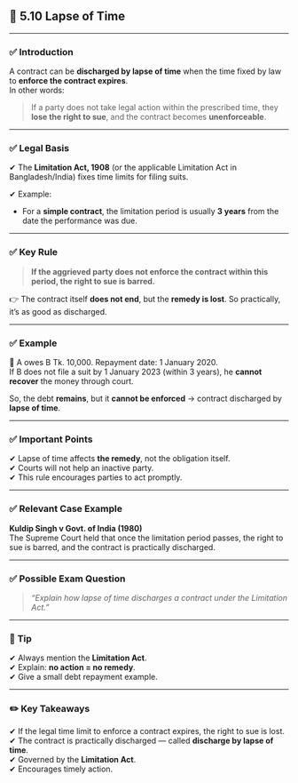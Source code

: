 
## 📑 **5.10 Lapse of Time**

---

### ✅ **Introduction**

A contract can be **discharged by lapse of time** when the time fixed by law to **enforce the contract expires**.  
In other words:

> If a party does not take legal action within the prescribed time, they **lose the right to sue**, and the contract becomes **unenforceable**.

---

### ✅ **Legal Basis**

✔ The **Limitation Act, 1908** (or the applicable Limitation Act in Bangladesh/India) fixes time limits for filing suits.

✔ Example:

- For a **simple contract**, the limitation period is usually **3 years** from the date the performance was due.
    

---

### ✅ **Key Rule**

> **If the aggrieved party does not enforce the contract within this period, the right to sue is barred.**

👉 The contract itself **does not end**, but the **remedy is lost**. So practically, it’s as good as discharged.

---

### ✅ **Example**

🔹 A owes B Tk. 10,000. Repayment date: 1 January 2020.  
If B does not file a suit by 1 January 2023 (within 3 years), he **cannot recover** the money through court.

So, the debt **remains**, but it **cannot be enforced** → contract discharged by **lapse of time**.

---

### ✅ **Important Points**

✔ Lapse of time affects **the remedy**, not the obligation itself.  
✔ Courts will not help an inactive party.  
✔ This rule encourages parties to act promptly.

---

### ✅ **Relevant Case Example**

**Kuldip Singh v Govt. of India (1980)**  
The Supreme Court held that once the limitation period passes, the right to sue is barred, and the contract is practically discharged.

---

### ✅ **Possible Exam Question**

> _“Explain how lapse of time discharges a contract under the Limitation Act.”_

---

### 📌 **Tip**

✔ Always mention the **Limitation Act**.  
✔ Explain: **no action = no remedy**.  
✔ Give a small debt repayment example.

---

### ✏️ **Key Takeaways**

✔ If the legal time limit to enforce a contract expires, the right to sue is lost.  
✔ The contract is practically discharged — called **discharge by lapse of time**.  
✔ Governed by the **Limitation Act**.  
✔ Encourages timely action.
